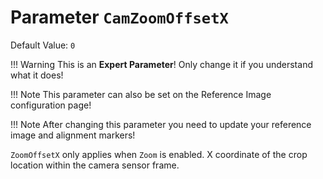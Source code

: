 # Parameter `CamZoomOffsetX`
Default Value: `0`

!!! Warning
    This is an **Expert Parameter**! Only change it if you understand what it does!

!!! Note
    This parameter can also be set on the Reference Image configuration page!

!!! Note
    After changing this parameter you need to update your reference image and alignment markers!

`ZoomOffsetX` only applies when `Zoom` is enabled.
X coordinate of the crop location within the camera sensor frame.
